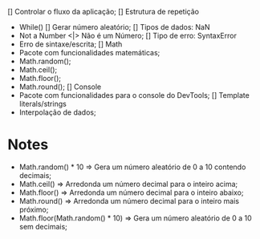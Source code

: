 [] Controlar o fluxo da aplicação;
[] Estrutura de repetição
  - While()
[] Gerar número aleatório;
[] Tipos de dados: NaN
  - Not a Number <|> Não é um Número;
[] Tipo de erro: SyntaxError
  - Erro de sintaxe/escrita;
[] Math
  - Pacote com funcionalidades matemáticas;
  - Math.random();
  - Math.ceil();
  - Math.floor();
  - Math.round();
[] Console
  - Pacote com funcionalidades para o console do DevTools;
[] Template literals/strings
  - Interpolação de dados;


# Notes
  * Math.random() * 10 => Gera um número aleatório de 0 a 10 contendo decimais;
  * Math.ceil() => Arredonda um número decimal para o inteiro acima;
  * Math.floor() => Arredonda um número decimal para o inteiro abaixo;
  * Math.round() => Arredonda um número decimal para o inteiro mais próximo;
  * Math.floor(Math.random() * 10) => Gera um número aleatório de 0 a 10 sem decimais;
